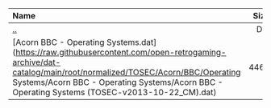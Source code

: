 |Name|Size|
|:---|---:|
|[..](../index.html)|DIR|
|[Acorn BBC - Operating Systems.dat](https://raw.githubusercontent.com/open-retrogaming-archive/dat-catalog/main/root/normalized/TOSEC/Acorn/BBC/Operating Systems/Acorn BBC - Operating Systems/Acorn BBC - Operating Systems (TOSEC-v2013-10-22_CM).dat)|4463|
